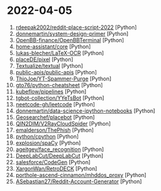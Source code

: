 # 2022-04-05

1. [rdeepak2002/reddit-place-script-2022](https://github.com/rdeepak2002/reddit-place-script-2022 "Script to draw an image onto r/place (https://www.reddit.com/r/place/)") [Python]
2. [donnemartin/system-design-primer](https://github.com/donnemartin/system-design-primer "Learn how to design large-scale systems. Prep for the system design interview. Includes Anki flashcards.") [Python]
3. [OpenBB-finance/OpenBBTerminal](https://github.com/OpenBB-finance/OpenBBTerminal "Investment Research for Everyone, Anywhere.") [Python]
4. [home-assistant/core](https://github.com/home-assistant/core "🏡 Open source home automation that puts local control and privacy first.") [Python]
5. [lukas-blecher/LaTeX-OCR](https://github.com/lukas-blecher/LaTeX-OCR "pix2tex: Using a ViT to convert images of equations into LaTeX code.") [Python]
6. [placeDE/pixel](https://github.com/placeDE/pixel "") [Python]
7. [Textualize/textual](https://github.com/Textualize/textual "Textual is a TUI (Text User Interface) framework for Python inspired by modern web development.") [Python]
8. [public-apis/public-apis](https://github.com/public-apis/public-apis "A collective list of free APIs") [Python]
9. [ThioJoe/YT-Spammer-Purge](https://github.com/ThioJoe/YT-Spammer-Purge "Allows you easily scan for and delete scam comments using several methods.") [Python]
10. [gto76/python-cheatsheet](https://github.com/gto76/python-cheatsheet "Comprehensive Python Cheatsheet") [Python]
11. [kubeflow/pipelines](https://github.com/kubeflow/pipelines "Machine Learning Pipelines for Kubeflow") [Python]
12. [tgbot-collection/YYeTsBot](https://github.com/tgbot-collection/YYeTsBot "🎬 人人影视bot，完全对接人人影视全部无删减资源") [Python]
13. [neetcode-gh/leetcode](https://github.com/neetcode-gh/leetcode "Leetcode solutions") [Python]
14. [donnemartin/data-science-ipython-notebooks](https://github.com/donnemartin/data-science-ipython-notebooks "Data science Python notebooks: Deep learning (TensorFlow, Theano, Caffe, Keras), scikit-learn, Kaggle, big data (Spark, Hadoop MapReduce, HDFS), matplotlib, pandas, NumPy, SciPy, Python essentials, AWS, and various command lines.") [Python]
15. [Geosearchef/placebot](https://github.com/Geosearchef/placebot "A bot for the reddit r/place event 2022") [Python]
16. [QIN2DIM/V2RayCloudSpider](https://github.com/QIN2DIM/V2RayCloudSpider "​🚀 采集|免费|优质|的订阅链接；科学上网，从娃娃抓起！") [Python]
17. [emalderson/ThePhish](https://github.com/emalderson/ThePhish "ThePhish: an automated phishing email analysis tool") [Python]
18. [python/cpython](https://github.com/python/cpython "The Python programming language") [Python]
19. [explosion/spaCy](https://github.com/explosion/spaCy "💫 Industrial-strength Natural Language Processing (NLP) in Python") [Python]
20. [ageitgey/face_recognition](https://github.com/ageitgey/face_recognition "The world's simplest facial recognition api for Python and the command line") [Python]
21. [DeepLabCut/DeepLabCut](https://github.com/DeepLabCut/DeepLabCut "Official implementation of DeepLabCut: Markerless pose estimation of user-defined features with deep learning for all animals incl. humans") [Python]
22. [salesforce/CodeGen](https://github.com/salesforce/CodeGen "CodeGen is an open-source model for program synthesis. Trained on TPU-v4. Competitive with OpenAI Codex.") [Python]
23. [XargonWan/RetroDECK](https://github.com/XargonWan/RetroDECK "Easy and fancy enviornment for managing and launching your retro games on Steam Deck without reliying on a custom firmware.") [Python]
24. [porthole-ascend-cinnamon/mhddos_proxy](https://github.com/porthole-ascend-cinnamon/mhddos_proxy "MHDDoS automation wrapper") [Python]
25. [ASebastian27/Reddit-Account-Generator](https://github.com/ASebastian27/Reddit-Account-Generator "(Semi)Automagically generates Reddit accounts") [Python]
